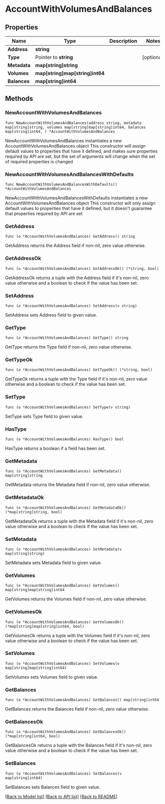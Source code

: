 # AccountWithVolumesAndBalances

## Properties

Name | Type | Description | Notes
------------ | ------------- | ------------- | -------------
**Address** | **string** |  | 
**Type** | Pointer to **string** |  | [optional] 
**Metadata** | **map[string]string** |  | 
**Volumes** | **map[string]map[string]int64** |  | 
**Balances** | **map[string]int64** |  | 

## Methods

### NewAccountWithVolumesAndBalances

`func NewAccountWithVolumesAndBalances(address string, metadata map[string]string, volumes map[string]map[string]int64, balances map[string]int64, ) *AccountWithVolumesAndBalances`

NewAccountWithVolumesAndBalances instantiates a new AccountWithVolumesAndBalances object
This constructor will assign default values to properties that have it defined,
and makes sure properties required by API are set, but the set of arguments
will change when the set of required properties is changed

### NewAccountWithVolumesAndBalancesWithDefaults

`func NewAccountWithVolumesAndBalancesWithDefaults() *AccountWithVolumesAndBalances`

NewAccountWithVolumesAndBalancesWithDefaults instantiates a new AccountWithVolumesAndBalances object
This constructor will only assign default values to properties that have it defined,
but it doesn't guarantee that properties required by API are set

### GetAddress

`func (o *AccountWithVolumesAndBalances) GetAddress() string`

GetAddress returns the Address field if non-nil, zero value otherwise.

### GetAddressOk

`func (o *AccountWithVolumesAndBalances) GetAddressOk() (*string, bool)`

GetAddressOk returns a tuple with the Address field if it's non-nil, zero value otherwise
and a boolean to check if the value has been set.

### SetAddress

`func (o *AccountWithVolumesAndBalances) SetAddress(v string)`

SetAddress sets Address field to given value.


### GetType

`func (o *AccountWithVolumesAndBalances) GetType() string`

GetType returns the Type field if non-nil, zero value otherwise.

### GetTypeOk

`func (o *AccountWithVolumesAndBalances) GetTypeOk() (*string, bool)`

GetTypeOk returns a tuple with the Type field if it's non-nil, zero value otherwise
and a boolean to check if the value has been set.

### SetType

`func (o *AccountWithVolumesAndBalances) SetType(v string)`

SetType sets Type field to given value.

### HasType

`func (o *AccountWithVolumesAndBalances) HasType() bool`

HasType returns a boolean if a field has been set.

### GetMetadata

`func (o *AccountWithVolumesAndBalances) GetMetadata() map[string]string`

GetMetadata returns the Metadata field if non-nil, zero value otherwise.

### GetMetadataOk

`func (o *AccountWithVolumesAndBalances) GetMetadataOk() (*map[string]string, bool)`

GetMetadataOk returns a tuple with the Metadata field if it's non-nil, zero value otherwise
and a boolean to check if the value has been set.

### SetMetadata

`func (o *AccountWithVolumesAndBalances) SetMetadata(v map[string]string)`

SetMetadata sets Metadata field to given value.


### GetVolumes

`func (o *AccountWithVolumesAndBalances) GetVolumes() map[string]map[string]int64`

GetVolumes returns the Volumes field if non-nil, zero value otherwise.

### GetVolumesOk

`func (o *AccountWithVolumesAndBalances) GetVolumesOk() (*map[string]map[string]int64, bool)`

GetVolumesOk returns a tuple with the Volumes field if it's non-nil, zero value otherwise
and a boolean to check if the value has been set.

### SetVolumes

`func (o *AccountWithVolumesAndBalances) SetVolumes(v map[string]map[string]int64)`

SetVolumes sets Volumes field to given value.


### GetBalances

`func (o *AccountWithVolumesAndBalances) GetBalances() map[string]int64`

GetBalances returns the Balances field if non-nil, zero value otherwise.

### GetBalancesOk

`func (o *AccountWithVolumesAndBalances) GetBalancesOk() (*map[string]int64, bool)`

GetBalancesOk returns a tuple with the Balances field if it's non-nil, zero value otherwise
and a boolean to check if the value has been set.

### SetBalances

`func (o *AccountWithVolumesAndBalances) SetBalances(v map[string]int64)`

SetBalances sets Balances field to given value.



[[Back to Model list]](../README.md#documentation-for-models) [[Back to API list]](../README.md#documentation-for-api-endpoints) [[Back to README]](../README.md)


